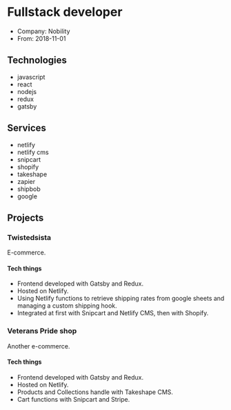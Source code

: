 # Fullstack developer
* Company: Nobility
* From: 2018-11-01

## Technologies
* javascript
* react
* nodejs
* redux
* gatsby

## Services
* netlify
* netlify cms
* snipcart
* shopify
* takeshape
* zapier
* shipbob
* google

## Projects

### Twistedsista
E-commerce.

#### Tech things
* Frontend developed with Gatsby and Redux.
* Hosted on Netlify.
* Using Netlify functions to retrieve shipping rates from google sheets and managing a custom shipping hook.
* Integrated at first with Snipcart and Netlify CMS, then with Shopify.

### Veterans Pride shop
Another e-commerce.

#### Tech things
* Frontend developed with Gatsby and Redux.
* Hosted on Netlify.
* Products and Collections handle with Takeshape CMS.
* Cart functions with Snipcart and Stripe.
